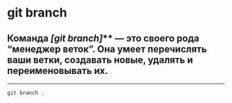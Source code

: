 # git branch 
## Команда *[git branch]*** — это своего рода “менеджер веток”. Она умеет перечислять ваши ветки, создавать новые, удалять и переименовывать их.
---
`git branch .`  
